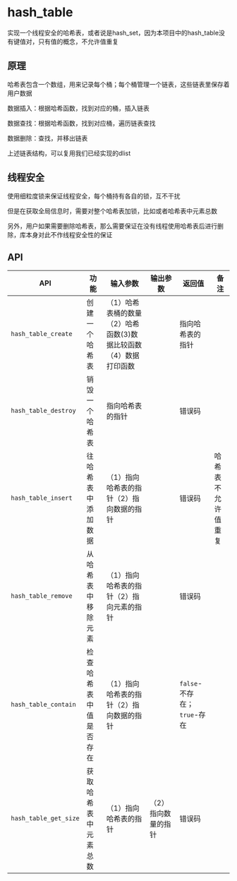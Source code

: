 # hash_table

实现一个线程安全的哈希表，或者说是hash_set，因为本项目中的hash_table没有键值对，只有值的概念，不允许值重复

## 原理

哈希表包含一个数组，用来记录每个桶；每个桶管理一个链表，这些链表里保存着用户数据

数据插入：根据哈希函数，找到对应的桶，插入链表

数据查找：根据哈希函数，找到对应桶，遍历链表查找

数据删除：查找，并移出链表

上述链表结构，可以复用我们已经实现的dlist

## 线程安全

使用细粒度锁来保证线程安全，每个桶持有各自的锁，互不干扰

但是在获取全局信息时，需要对整个哈希表加锁，比如或者哈希表中元素总数

另外，用户如果需要删除哈希表，那么需要保证在没有线程使用哈希表后进行删除，库本身对此不作线程安全性的保证

## API

|API|功能|输入参数|输出参数|返回值|备注|
|--|--|--|--|--|--|
|`hash_table_create`|创建一个哈希表|（1）哈希表桶的数量（2）哈希函数(3)数据比较函数（4）数据打印函数||指向哈希表的指针||
|`hash_table_destroy`|销毁一个哈希表|指向哈希表的指针||错误码||
|`hash_table_insert`|往哈希表中添加数据|（1）指向哈希表的指针（2）指向数据的指针||错误码|哈希表不允许值重复|
|`hash_table_remove`|从哈希表中移除元素|（1）指向哈希表的指针（2）指向元素的指针||错误码||
|`hash_table_contain`|检查哈希表中值是否存在|（1）指向哈希表的指针（2）指向数据的指针||`false`-不存在；`true`-存在||
|`hash_table_get_size`|获取哈希表中元素总数|（1）指向哈希表的指针|（2）指向数量的指针|错误码||
